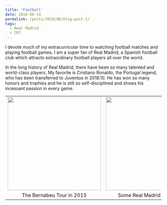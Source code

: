 ```yaml
---
title: 'Football'
date: 2018-08-14
permalink: /posts/2018/08/blog-post-1/
tags:
  - Real Madrid
  - CR7
---
```


I devote much of my extracurricular time to watching football matches and playing football games. I am a super fan of Real Madrid, a Spanish football club which attracts extraordinary football players all over the world. 

In the long history of Real Madrid, there have been so many talented and world-class players. My favorite is Cristiano Ronaldo, the Portugal legend, who has been transferred to Juventus in 2018.10. He has won so many honors and trophies and he is still so self-disciplined and shows his incessant passion in every game.

<table width="100%" border="0" cellspacing="0" cellpadding="0">
  <tr>
    <td align="center"><img src="http://liu-q16.github.io/files/rm1.png"  height="300" /> </td>
    <td align="center"><img src="http://liu-q16.github.io/files/rm2.png" height="300" /></td>
  </tr>
  <tr>
    <td align="center">The Bernabeu Tour in 2015</td>
    <td align="center">Some Real Madrid collections </td>
  </tr>
</table>


